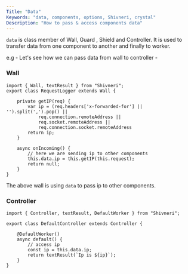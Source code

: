 ```yaml
---
Title: "Data"
Keywords: "data, components, options, Shivneri, crystal"
Description: "How to pass & access components data"
---
```



`data` is class member of Wall, Guard , Shield and Controller. It is used to transfer data from one component to another and finally to worker.

e.g - Let's see how we can pass data from wall to controller - 

### Wall

```
import { Wall, textResult } from "Shivneri";
export class RequestLogger extends Wall {

    private getIP(req) {
        var ip = (req.headers['x-forwarded-for'] || '').split(',').pop() ||
            req.connection.remoteAddress ||
            req.socket.remoteAddress ||
            req.connection.socket.remoteAddress
        return ip;
    }

    async onIncoming() {
        // here we are sending ip to other components
        this.data.ip = this.getIP(this.request);
        return null;
    }
}
```

The above wall is using `data` to pass ip to other components.

### Controller

```
import { Controller, textResult, DefaultWorker } from "Shivneri";

export class DefaultController extends Controller {

    @DefaultWorker()
    async default() {
        // access ip 
        const ip = this.data.ip;
        return textResult(`Ip is ${ip}`);
    }
}
```